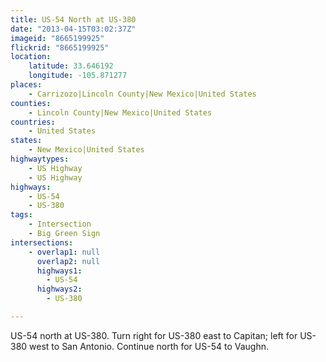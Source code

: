 ```yaml
---
title: US-54 North at US-380
date: "2013-04-15T03:02:37Z"
imageid: "8665199925"
flickrid: "8665199925"
location:
    latitude: 33.646192
    longitude: -105.871277
places:
    - Carrizozo|Lincoln County|New Mexico|United States
counties:
    - Lincoln County|New Mexico|United States
countries:
    - United States
states:
    - New Mexico|United States
highwaytypes:
    - US Highway
    - US Highway
highways:
    - US-54
    - US-380
tags:
    - Intersection
    - Big Green Sign
intersections:
    - overlap1: null
      overlap2: null
      highways1:
        - US-54
      highways2:
        - US-380

---
```

US-54 north at US-380.  Turn right for US-380 east to Capitan; left for US-380 west to San Antonio.  Continue north for US-54 to Vaughn.